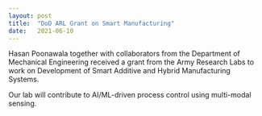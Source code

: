 ```yaml
---
layout: post
title:  "DoD ARL Grant on Smart Manufacturing"
date:   2021-06-10
---
```

Hasan Poonawala together with collaborators from the Department of Mechanical Engineering received a grant from the Army Research Labs to work on Development of Smart Additive and Hybrid Manufacturing Systems.

Our lab will contribute to AI/ML-driven process control using multi-modal sensing. 
